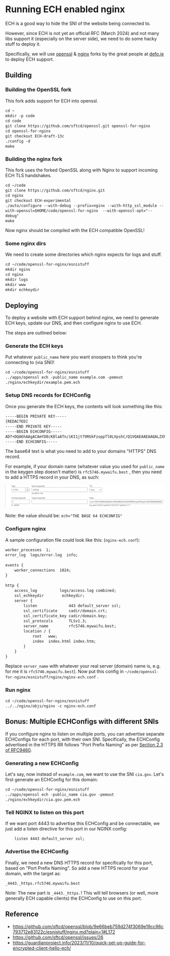 # Running ECH enabled nginx

ECH is a good way to hide the SNI of the website being connected to.

However, since ECH is not yet an official RFC (March 2024) and not many libs support it (especially on the server side), we need to do some hacky stuff to deploy it.

Specifically, we will use [openssl](https://github.com/sftcd/openssl/tree/ECH-draft-13c) & [nginx](https://github.com/sftcd/nginx/tree/ECH-experimental) forks by the great people at [defo.ie](https://defo.ie/) to deploy ECH support.

## Building

### Building the OpenSSL fork

This fork adds support for ECH into openssl.

```
cd ~
mkdir -p code
cd code
git clone https://github.com/sftcd/openssl.git openssl-for-nginx
cd openssl-for-nginx
git checkout ECH-draft-13c
./config -d
make
```

### Building the nginx fork

This fork uses the forked OpenSSL along with Nginx to support incoming ECH TLS handshakes.

```
cd ~/code
git clone https://github.com/sftcd/nginx.git
cd nginx
git checkout ECH-experimental
./auto/configure --with-debug --prefix=nginx --with-http_ssl_module --with-openssl=$HOME/code/openssl-for-nginx  --with-openssl-opt="--debug"
make
```

Now nginx should be compiled with the ECH compatible OpenSSL!

### Some nginx dirs

We need to create some directories which nginx expects for logs and stuff.

```
cd ~/code/openssl-for-nginx/esnistuff
mkdir nginx
cd nginx
mkdir logs
mkdir www
mkdir echkeydir
```

## Deploying

To deploy a website with ECH support behind nginx, we need to generate ECH keys, update our DNS, and then configure nginx to use ECH.

The steps are outlined below:

### Generate the ECH keys

Put whatever `public_name` here you want snoopers to think you're connecting to (via SNI)!

```
cd ~/code/openssl-for-nginx/esnistuff
../apps/openssl ech -public_name example.com -pemout ./nginx/echkeydir/example.pem.ech
```

### Setup DNS records for ECHConfig

Once you generate the ECH keys, the contents will look something like this:

```
-----BEGIN PRIVATE KEY-----
[REDACTED]
-----END PRIVATE KEY-----
-----BEGIN ECHCONFIG-----
AD7+DQA6hAAgACAmYD8cK8laATn/iKI1jt79RGkFzoppTl0LVpshC/Q1VQAEAAEAAQALZXhhbXBsZS5jb20AAA==
-----END ECHCONFIG-----
```

The base64 text is what you need to add to your domains "HTTPS" DNS record.

For example, if your domain name (whatever value you used for `public_name` in the keygen step doesn't matter) is `rfc5746.mywaifu.best` , then you need to add a HTTPS record in your DNS, as such:

![Cloudflare DNS example for ECH HTTPS](../../assets/ech_dns_https.png)

Note: the value should be: `ech="THE BASE 64 ECHCONFIG"`

### Configure nginx

A sample configuration file could look like this: (`nginx-ech.conf`):

```
worker_processes  1;
error_log  logs/error.log  info;

events {
    worker_connections  1024;
}

http {
    access_log          logs/access.log combined;
    ssl_echkeydir        echkeydir;
    server {
        listen              443 default_server ssl;
        ssl_certificate     cadir/domain.crt;
        ssl_certificate_key cadir/domain.key;
        ssl_protocols       TLSv1.3;
        server_name         rfc5746.mywaifu.best;
        location / {
            root   www;
            index  index.html index.htm;
        }
    }
}
```

Replace `server_name` with whatever your real server (domain) name is, e.g. for me it is `rfc5746.mywaifu.best`). Now put this config in `~/code/openssl-for-nginx/esnistuff/nginx/nginx-ech.conf` .

### Run nginx


```
cd ~/code/openssl-for-nginx/esnistuff
../../nginx/objs/nginx -c nginx-ech.conf
```

## Bonus: Multiple ECHConfigs with different SNIs

If you configure nginx to listen on multiple ports, you can advertise separate ECHConfigs for each port, with their own SNI. Specifically, the ECHConfig advertised in the HTTPS RR follows "Port Prefix Naming" as per [Section 2.3 of RFC9460](https://datatracker.ietf.org/doc/html/rfc9460#section-2.3-7).

### Generating a new ECHConfig

Let's say, now instead of `example.com`, we want to use the SNI `cia.gov`. Let's first generate an ECHConfig for this domain:

```
cd ~/code/openssl-for-nginx/esnistuff
../apps/openssl ech -public_name cia.gov -pemout ./nginx/echkeydir/cia.gov.pem.ech
```

### Tell NGINX to listen on this port

If we want port 4443 to advertise this ECHConfig and be connectable, we just add a listen directive for this port in our NGINX config:

```
    listen 4443 default_server ssl;  
```

### Advertise the ECHConfig

Finally, we need a new DNS HTTPS record for specifically for this port, based on "Port Prefix Naming". So add a new HTTPS record for your domain, with the target as:

```
_4443._https.rfc5746.mywaifu.best  
```

Note: The new part is `_4443._https.`! This will tell browsers (or well, more generally ECH capable clients) the ECHConfig to use on this port.


## Reference

* https://github.com/sftcd/openssl/blob/9e66beb759d274f3069e19cc96c793712e83122c/esnistuff/nginx.md?plain=1#L172
* https://github.com/sftcd/openssl/issues/26
* https://guardianproject.info/2023/11/10/quick-set-up-guide-for-encrypted-client-hello-ech/
